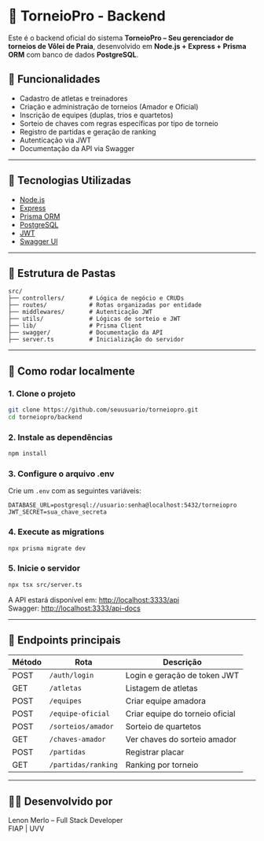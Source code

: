 # 🏐 TorneioPro - Backend

Este é o backend oficial do sistema **TorneioPro – Seu gerenciador de torneios de Vôlei de Praia**, desenvolvido em **Node.js + Express + Prisma ORM** com banco de dados **PostgreSQL**.

## 🚀 Funcionalidades

- Cadastro de atletas e treinadores
- Criação e administração de torneios (Amador e Oficial)
- Inscrição de equipes (duplas, trios e quartetos)
- Sorteio de chaves com regras específicas por tipo de torneio
- Registro de partidas e geração de ranking
- Autenticação via JWT
- Documentação da API via Swagger

---

## 🧱 Tecnologias Utilizadas

- [Node.js](https://nodejs.org/)
- [Express](https://expressjs.com/)
- [Prisma ORM](https://www.prisma.io/)
- [PostgreSQL](https://www.postgresql.org/)
- [JWT](https://jwt.io/)
- [Swagger UI](https://swagger.io/tools/swagger-ui/)

---

## 📁 Estrutura de Pastas

```
src/
├── controllers/       # Lógica de negócio e CRUDs
├── routes/            # Rotas organizadas por entidade
├── middlewares/       # Autenticação JWT
├── utils/             # Lógicas de sorteio e JWT
├── lib/               # Prisma Client
├── swagger/           # Documentação da API
├── server.ts          # Inicialização do servidor
```

---

## 🔧 Como rodar localmente

### 1. Clone o projeto
```bash
git clone https://github.com/seuusuario/torneiopro.git
cd torneiopro/backend
```

### 2. Instale as dependências
```bash
npm install
```

### 3. Configure o arquivo .env
Crie um `.env` com as seguintes variáveis:
```
DATABASE_URL=postgresql://usuario:senha@localhost:5432/torneiopro
JWT_SECRET=sua_chave_secreta
```

### 4. Execute as migrations
```bash
npx prisma migrate dev
```

### 5. Inicie o servidor
```bash
npx tsx src/server.ts
```

A API estará disponível em: [http://localhost:3333/api](http://localhost:3333/api)  
Swagger: [http://localhost:3333/api-docs](http://localhost:3333/api-docs)

---

## 📮 Endpoints principais

| Método | Rota                    | Descrição                     |
|--------|-------------------------|-------------------------------|
| POST   | `/auth/login`           | Login e geração de token JWT |
| GET    | `/atletas`              | Listagem de atletas          |
| POST   | `/equipes`              | Criar equipe amadora         |
| POST   | `/equipe-oficial`       | Criar equipe do torneio oficial |
| POST   | `/sorteios/amador`      | Sorteio de quartetos         |
| GET    | `/chaves-amador`        | Ver chaves do sorteio amador |
| POST   | `/partidas`             | Registrar placar             |
| GET    | `/partidas/ranking`     | Ranking por torneio          |

---

## 👨‍💻 Desenvolvido por

Lenon Merlo – Full Stack Developer  
FIAP | UVV